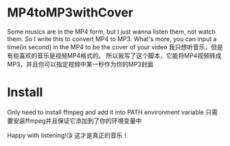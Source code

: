 # MP4toMP3withCover
Some musics are in the MP4 form, but I just wanna listen them, not watch them.
So I write this to convert MP4 to MP3. What's more, you can input a time(in second) in the MP4 to be the cover of your video
我只想听音乐，但是有些喜欢的音乐是视频MP4格式的。
所以我写了这个脚本，它能将MP4视频转成MP3，并且你可以指定视频中某一秒作为你的MP3封面

# Install
Only need to install ffmpeg and add it into PATH environment variable
只需要安装ffmpeg并且保证它添加到了你的环境变量中

Happy with listening!😘
这才是真正的音乐！
